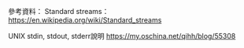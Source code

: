 參考資料：
Standard streams：
https://en.wikipedia.org/wiki/Standard_streams

UNIX stdin, stdout, stderr說明
https://my.oschina.net/qihh/blog/55308


